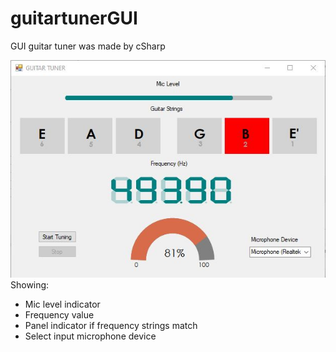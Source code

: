 # guitartunerGUI
GUI guitar tuner was made by cSharp <br>

![guitar tuner GUI](https://github.com/irfanizudin/guitartunerGUI/blob/master/2.JPG)
<br>
Showing:
* Mic level indicator
* Frequency value
* Panel indicator if frequency strings match
* Select input microphone device 
